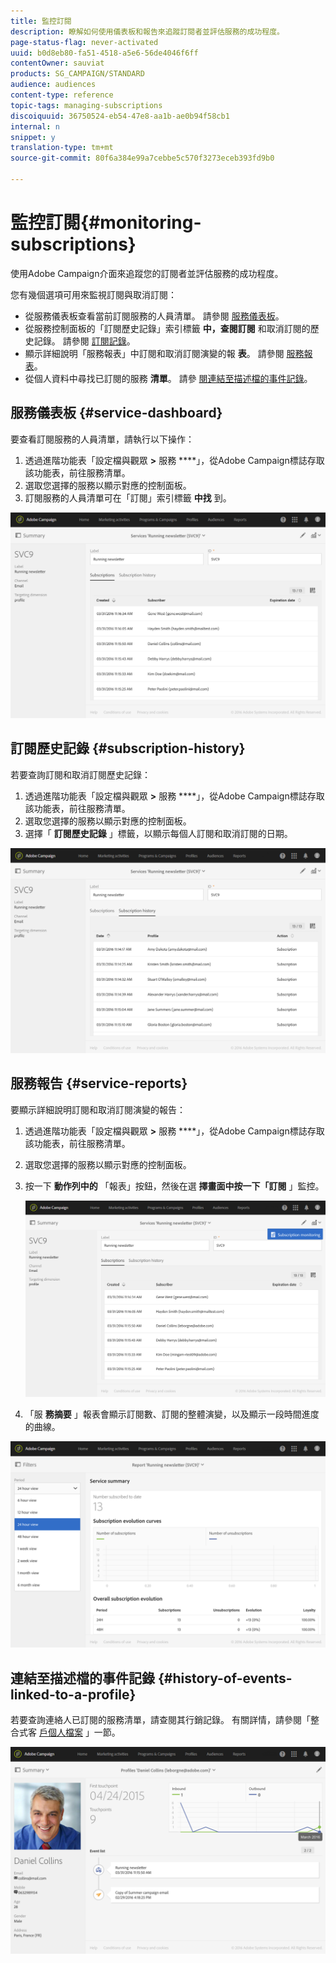 ```yaml
---
title: 監控訂閱
description: 瞭解如何使用儀表板和報告來追蹤訂閱者並評估服務的成功程度。
page-status-flag: never-activated
uuid: b0d8eb80-fa51-4518-a5e6-56de4046f6ff
contentOwner: sauviat
products: SG_CAMPAIGN/STANDARD
audience: audiences
content-type: reference
topic-tags: managing-subscriptions
discoiquuid: 36750524-eb54-47e8-aa1b-ae0b94f58cb1
internal: n
snippet: y
translation-type: tm+mt
source-git-commit: 80f6a384e99a7cebbe5c570f3273eceb393fd9b0

---
```



# 監控訂閱{#monitoring-subscriptions}

使用Adobe Campaign介面來追蹤您的訂閱者並評估服務的成功程度。

您有幾個選項可用來監視訂閱與取消訂閱：

* 從服務儀表板查看當前訂閱服務的人員清單。 請參閱 [服務儀表板](#service-dashboard)。
* 從服務控制面板的「訂閱歷史記錄」索引標籤 **中，查閱訂閱** 和取消訂閱的歷史記錄。 請參閱 [訂閱記錄](#subscription-history)。
* 顯示詳細說明「服務報表」中訂閱和取消訂閱演變的報 **表**。 請參閱 [服務報表](#service-reports)。
* 從個人資料中尋找已訂閱的服務 **清單**。 請參 [閱連結至描述檔的事件記錄](#history-of-events-linked-to-a-profile)。

## 服務儀表板 {#service-dashboard}

要查看訂閱服務的人員清單，請執行以下操作：

1. 透過進階功能表「設定檔與觀眾 **>** 服務 ****」，從Adobe Campaign標誌存取該功能表，前往服務清單。
1. 選取您選擇的服務以顯示對應的控制面板。
1. 訂閱服務的人員清單可在「訂閱」索引標籤 **中找** 到。

![](assets/lp_monitoring_subscriptions_1.png)

## 訂閱歷史記錄 {#subscription-history}

若要查詢訂閱和取消訂閱歷史記錄：

1. 透過進階功能表「設定檔與觀眾 **>** 服務 ****」，從Adobe Campaign標誌存取該功能表，前往服務清單。
1. 選取您選擇的服務以顯示對應的控制面板。
1. 選擇「 **訂閱歷史記錄** 」標籤，以顯示每個人訂閱和取消訂閱的日期。

![](assets/lp_monitoring_subscriptions_2.png)

## 服務報告 {#service-reports}

要顯示詳細說明訂閱和取消訂閱演變的報告：

1. 透過進階功能表「設定檔與觀眾 **>** 服務 ****」，從Adobe Campaign標誌存取該功能表，前往服務清單。
1. 選取您選擇的服務以顯示對應的控制面板。
1. 按一下 **動作列中的** 「報表」按鈕，然後在選 **擇畫面中按一下「訂閱** 」監控。

   ![](assets/lp_monitoring_subscriptions_3.png)

1. 「服 **務摘要** 」報表會顯示訂閱數、訂閱的整體演變，以及顯示一段時間進度的曲線。

![](assets/lp_monitoring_subscriptions_4.png)

## 連結至描述檔的事件記錄 {#history-of-events-linked-to-a-profile}

若要查詢連絡人已訂閱的服務清單，請查閱其行銷記錄。 有關詳情，請參閱「整合式客 [戶個人檔案](../../audiences/using/integrated-customer-profile.md) 」一節。

![](assets/lp_monitoring_subscriptions_5.png)

